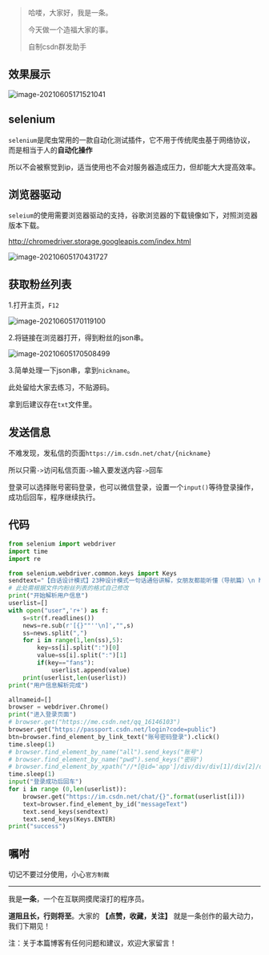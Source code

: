 >哈喽，大家好，我是一条。
>
>今天做一个造福大家的事。
>
>自制csdn群发助手

## 效果展示

![image-20210605171521041](https://yitiaoit.oss-cn-beijing.aliyuncs.com/img/image-20210605171521041.png)

## selenium

`selenium`是爬虫常用的一款自动化测试插件，它不用于传统爬虫基于网络协议，而是相当于人的**自动化操作**

所以不会被察觉到ip，适当使用也不会对服务器造成压力，但却能大大提高效率。

## 浏览器驱动

`seleium`的使用需要浏览器驱动的支持，谷歌浏览器的下载镜像如下，对照浏览器版本下载。

http://chromedriver.storage.googleapis.com/index.html

![image-20210605170431727](https://yitiaoit.oss-cn-beijing.aliyuncs.com/img/image-20210605170431727.png)

## 获取粉丝列表

1.打开主页，`F12`

![image-20210605170119100](https://yitiaoit.oss-cn-beijing.aliyuncs.com/img/image-20210605170119100.png)

2.将链接在浏览器打开，得到粉丝的json串。

![image-20210605170508499](https://yitiaoit.oss-cn-beijing.aliyuncs.com/img/image-20210605170508499.png)

3.简单处理一下json串，拿到`nickname`。

此处留给大家去练习，不贴源码。

拿到后建议存在`txt`文件里。

## 发送信息

不难发现，发私信的页面`https://im.csdn.net/chat/{nickname}`

所以只需`->`访问私信页面`->`输入要发送内容`->`回车

登录可以选择账号密码登录，也可以微信登录，设置一个`input()`等待登录操作，成功后回车，程序继续执行。

## 代码

```python
from selenium import webdriver
import time
import re

from selenium.webdriver.common.keys import Keys
sendtext="【白话设计模式】23种设计模式一句话通俗讲解，女朋友都能听懂（导航篇）\n https://blog.csdn.net/skylibiao/article/details/117596850?spm=1001.2014.3001.5501 \n 以上信息来自CSDN群发服务"
# 此处需根据文件内粉丝列表的格式自己修改
print("开始解析用户信息")
userlist=[]
with open("user",'r+') as f:
    s=str(f.readlines())
    news=re.sub(r'[{}""''\n]',"",s)
    ss=news.split(",")
    for i in range(1,len(ss),5):
        key=ss[i].split(":")[0]
        value=ss[i].split(":")[1]
        if(key=="fans"):
            userlist.append(value)
    print(userlist,len(userlist))
print("用户信息解析完成")

allnameid=[]
browser = webdriver.Chrome()
print("进入登录页面")
# browser.get("https://me.csdn.net/qq_16146103")
browser.get("https://passport.csdn.net/login?code=public")
btn=browser.find_element_by_link_text("账号密码登录").click()
time.sleep(1)
# browser.find_element_by_name("all").send_keys("账号")
# browser.find_element_by_name("pwd").send_keys("密码")
# browser.find_element_by_xpath("//*[@id='app']/div/div/div[1]/div[2]/div[5]/div/div[6]/div/button").click()
time.sleep(1)
input("登录成功后回车")
for i in range (0,len(userlist)):
    browser.get("https://im.csdn.net/chat/{}".format(userlist[i]))
    text=browser.find_element_by_id("messageText")
    text.send_keys(sendtext)
    text.send_keys(Keys.ENTER)
print("success")
```

## 嘱咐

切记不要过分使用，小心`官方制裁`

---

我是**一条**，一个在互联网摸爬滚打的程序员。

**道阻且长，行则将至**。大家的 **【点赞，收藏，关注】** 就是一条创作的最大动力，我们下期见！

注：关于本篇博客有任何问题和建议，欢迎大家留言！

